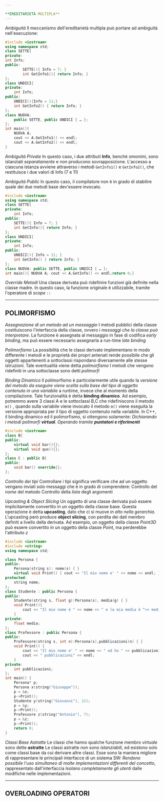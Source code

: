 ```yaml
---

**EREDITARIETÀ MULTIPLA**
---
```


*Ambiguità*
	Il meccanismo dell'ereditarietà multipla può portare ad ambiguità nell'esecuzione:
```c++
#include <iostream>
using namespace std;
class SETTE{
private:
int Info;
public:
		SETTE(){ Info = 7; } 
		int GetInfo1(){ return Info; } 
};
class UNDICI{ 
private: 
	int Info;
public:
	UNDICI(){Info = 11;}
	int GetInfo2() { return Info; } 
}; 
class NUOVA: 
	public SETTE, public UNDICI { … };
};
int main(){
	NUOVA A;
	cout << A.GetInfo1() << endl;
	cout << A.GetInfo2() << endl;
}
```

*Ambiguità Private*
	In questo caso, i due attributi **Info**, benchè omonimi, sono istanziati *separatamente* e non producono sovrapposizione.
	L'accesso a ciascuna istanza avviene attraverso i metodi `GetInfo1()` e `GetInfo2()`, che restituisce i due valori di Info (7 e 11)

*Ambiguità Public*
	In questo caso, il compilatore non è in grado di stabilire quale dei due metodi base dev'essere invocato.
```c++
#include <iostream>
using namespace std;
class SETTE{
private:
	int Info;
public:
	SETTE(){ Info = 7; }
	int GetInfo(){ return Info; }
};
class UNDICI{
private:
	int Info;
public:
	UNDICI(){ Info = 11; }
	int GetInfo() { return Info; }
};
class NUOVA: public SETTE, public UNDICI { … };
int main(){ NUOVA A; cout << A.GetInfo() << endl;return 0;}
```

*Override Metodi*
	Una classe derivata può ridefinire funzioni già definite nella classe madre.
	In questo caso, la funzione originale è utilizzabile, tramite l'operatore di *scope* `::`

-----
**POLIMORFISMO**
---
*Assegnazione di un metodo ad un messaggio*
	I metodi pubblici della classe costituiscono l'interfaccia della classe, ovvero i *messaggi che la classe può interpretare*.
	La funzione è assegnata al messaggio in fase di codifica *early binding*, ma può essere necessario assegnarla a run-time *late binding*

*Polimorfismo*
	La possibilità che le classi derivate implementano in modo differente i metodi e le proprietà dei propri antenati rende possibile che gli oggetti appartenenti a sottoclassi rispondano diversamente alle stesse istruzioni. Tale eventualità viene detta *polimorfismo*
	I metodi che vengono ridefiniti in una sottoclasse sono detti *polimorfi*

*Binding Dinamico*
	Il polimorfismo è particolarmente utile quando la *versione del metodo da eseguire viene scelta sulla base del tipo di oggetto contenuto in una variabile* a runtime, invece che al momento della compilazione. Tale funzionalità è detta **binding dinamico**.
	Ad esempio, potremmo avere 3 classi A e le sottoclassi B,C che ridefiniscono il metodo `m()` ,  quando sulla variabile viene invocato il metodo `m()` viene eseguita la versione appropriata per il tipo di oggetto contenuto nella variabile.
	In C++, il binding dinamico ed il polimorfismo, si ottengono solamente:
		*Dichiarando i metodi polimorfi **virtual***.
		*Operando tramite **puntatori e riferimenti***
```c++
#include <iostream>
class B{
public:
	virtual void bar(){};
	virtual void qux(){};
};
class C : public B{
public:
	void bar() override{};
};
```

*Controllo dei tipi*
	Controllare i tipi significa verificare che ad un oggetto vengano inviati solo messaggi che è in grado di comprendere:
		Controllo del *nome* del metodo
		Controllo della *lista* degli argomenti

*Upcasting & Object Slicing*
	Un oggetto di una classe derivata può essere implicitamente convertito in un oggetto della classe base.
	Questa operazione è detta **upcasting**, dato che ci si muove *in alto nella gerarchia*.
	L'upcasting però produce **object slicing**, con perdita dei dati membro definiti a livello della derivata. Ad esempio, un oggetto della classe *Point3D* può essere convertito in un oggetto della classe *Point*, ma perderebbe l'attributo *z*
```c++
#include <iostream>
#include <string>
using namespace std;

class Persona {
public:
	Persona(string s): nome(s) { } 
	virtual void Print() { cout << "Il mio nome e' " << nome << endl; }
protected: 
	string nome;
};
class Studente : public Persona {
public:
	Studente(string s, float g):Persona(s), media(g) { }
	void Print(){
		cout << "Il mio nome è " << nome << " e la mia media è “<< media << endl;
	}
private:
	float media;
};
class Professore : public Persona { 
public: 
	Professore(string s, int n):Persona(s),pubblicazioni(n) { }
	void Print() {
		cout << "Il mio nome e' " << nome << " ed ho " << pubblicazioni;
		cout << " pubblicazioni" << endl;
	}
private:
	int pubblicazioni;
}; 
int main() { 
	Persona* p; 
	Persona x(string("Giuseppe")); 
	p = &x;
	p->Print();
	Studente y(string("Giovanni"), 21);
	p = &y;
	p->Print();
	Professore z(string("Antonio"), 7);
	p = &z;
	p->Print();
	return 0;
}
```

*Classi Base Astratte*
	Le classi che hanno qualche funzione membro *virtuale* sono dette **astratte**
	Le classi astratte *non sono istanziabili*, ed esistono solo come classi base da cui derivare altre classi.
	Esse sono la maniera migliore di rappresentare le principali interfacce di un sistema SW:
		*Rendono possibile l'uso simultaneo di molte implementazioni differenti del concetto*, rappresentato dall'interfaccia
		*Isolano completamente gli utenti* dalle modifiche nelle implementazioni.

---
**OVERLOADING OPERATORI**
---
